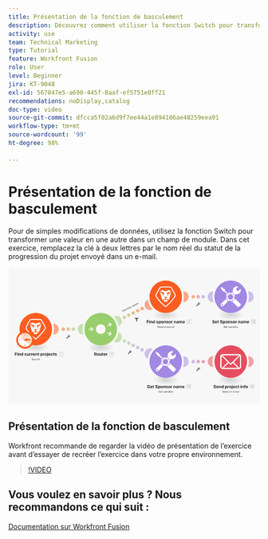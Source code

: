 ```yaml
---
title: Présentation de la fonction de basculement
description: Découvrez comment utiliser la fonction Switch pour transformer une valeur en une autre dans un champ de module dans  [!DNL Adobe Workfront Fusion].
activity: use
team: Technical Marketing
type: Tutorial
feature: Workfront Fusion
role: User
level: Beginner
jira: KT-9048
exl-id: 567847e5-a690-445f-8aaf-ef5751e0ff21
recommendations: noDisplay,catalog
doc-type: video
source-git-commit: dfcca5f02a6d9f7ee44a1e894106ae48259eea91
workflow-type: tm+mt
source-wordcount: '99'
ht-degree: 98%

---
```


# Présentation de la fonction de basculement

Pour de simples modifications de données, utilisez la fonction Switch pour transformer une valeur en une autre dans un champ de module. Dans cet exercice, remplacez la clé à deux lettres par le nom réel du statut de la progression du projet envoyé dans un e-mail.

![Une image de l’utilisation de la fonction switch](assets/beyond-basic-modules-3.png)

## Présentation de la fonction de basculement

Workfront recommande de regarder la vidéo de présentation de l’exercice avant d’essayer de recréer l’exercice dans votre propre environnement.

>[!VIDEO](https://video.tv.adobe.com/v/335289/?quality=12&learn=on&enablevpops)



## Vous voulez en savoir plus ? Nous recommandons ce qui suit :

[Documentation sur Workfront Fusion](https://experienceleague.adobe.com/en/docs/workfront-fusion/using/get-started-with-fusion/understand-workfront-fusion/workfront-fusion-overview)

